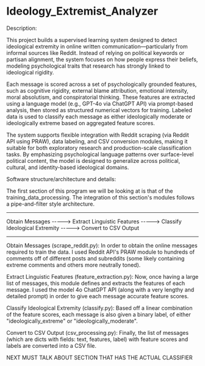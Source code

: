 # Ideology_Extremist_Analyzer

Description:

This project builds a supervised learning system designed to detect ideological extremity in online written communication—particularly from informal sources like Reddit. Instead of relying on political keywords or partisan alignment, the system focuses on how people express their beliefs, modeling psychological traits that research has strongly linked to ideological rigidity.

Each message is scored across a set of psychologically grounded features, such as cognitive rigidity, external blame attribution, emotional intensity, moral absolutism, and conspiratorial thinking. These features are extracted using a language model (e.g., GPT-4o via ChatGPT API) via prompt-based analysis, then stored as structured numerical vectors for training. Labeled data is used to classify each message as either ideologically moderate or ideologically extreme based on aggregated feature scores.

The system supports flexible integration with Reddit scraping (via Reddit API using PRAW), data labeling, and CSV conversion modules, making it suitable for both exploratory research and production-scale classification tasks. By emphasizing psychological language patterns over surface-level political content, the model is designed to generalize across political, cultural, and identity-based ideological domains.

Software structure/architecture and details:

The first section of this program we will be looking at is that of the training_data_processing. The integration of this section's modules follows a pipe-and-filter style architecture.

----------------------------------------------------------------------------------------------------------------------------


Obtain Messages -----> Extract Linguistic Features -----> Classify Ideological Extremity -----> Convert to CSV Output


----------------------------------------------------------------------------------------------------------------------------

Obtain Messages (scrape_reddit.py):
In order to obtain the online messages required to train the data. I used Reddit API's PRAW module to hundreds of comments off of different posts and subreddits (some likely containing extreme comments and others more neutrally toned).

Extract Linguistic Features (feature_extraction.py):
Now, once having a large list of messages, this module defines and extracts the features of each message. I used the model 4o ChatGPT API (along with a very lengthy and detailed prompt) in order to give each message accurate feature scores.

Classify Ideological Extremity (classify.py):
Based off a linear combination of the feature scores, each message is also given a binary label, of either "ideologically_extreme" or "ideologically_moderate".

Convert to CSV Output (csv_processing.py):
Finally, the list of messages (which are dicts with fields: text, features, label) with feature scores and labels are converted into a CSV file.


NEXT MUST TALK ABOUT SECTION THAT HAS THE ACTUAL CLASSIFIER
